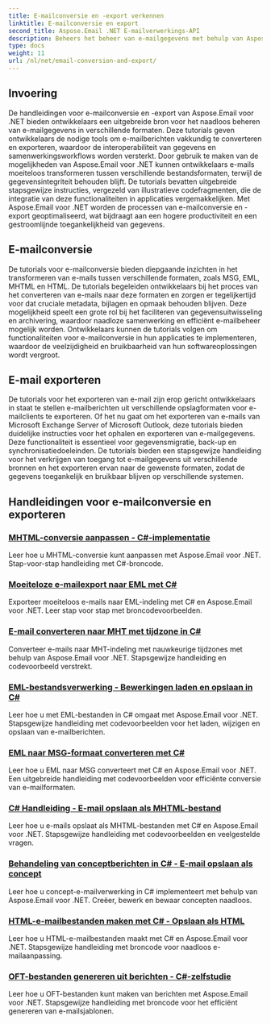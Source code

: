 ```yaml
---
title: E-mailconversie en -export verkennen
linktitle: E-mailconversie en export
second_title: Aspose.Email .NET E-mailverwerkings-API
description: Beheers het beheer van e-mailgegevens met behulp van Aspose.Email voor de tutorials van .NET. E-mails converteren, exporteren, integriteit behouden, bijlagen verwerken. Verhoog met voorbeelden.
type: docs
weight: 11
url: /nl/net/email-conversion-and-export/
---
```


## Invoering

De handleidingen voor e-mailconversie en -export van Aspose.Email voor .NET bieden ontwikkelaars een uitgebreide bron voor het naadloos beheren van e-mailgegevens in verschillende formaten. Deze tutorials geven ontwikkelaars de nodige tools om e-mailberichten vakkundig te converteren en exporteren, waardoor de interoperabiliteit van gegevens en samenwerkingsworkflows worden versterkt. Door gebruik te maken van de mogelijkheden van Aspose.Email voor .NET kunnen ontwikkelaars e-mails moeiteloos transformeren tussen verschillende bestandsformaten, terwijl de gegevensintegriteit behouden blijft. De tutorials bevatten uitgebreide stapsgewijze instructies, vergezeld van illustratieve codefragmenten, die de integratie van deze functionaliteiten in applicaties vergemakkelijken. Met Aspose.Email voor .NET worden de processen van e-mailconversie en -export geoptimaliseerd, wat bijdraagt aan een hogere productiviteit en een gestroomlijnde toegankelijkheid van gegevens.

## E-mailconversie

De tutorials voor e-mailconversie bieden diepgaande inzichten in het transformeren van e-mails tussen verschillende formaten, zoals MSG, EML, MHTML en HTML. De tutorials begeleiden ontwikkelaars bij het proces van het converteren van e-mails naar deze formaten en zorgen er tegelijkertijd voor dat cruciale metadata, bijlagen en opmaak behouden blijven. Deze mogelijkheid speelt een grote rol bij het faciliteren van gegevensuitwisseling en archivering, waardoor naadloze samenwerking en efficiënt e-mailbeheer mogelijk worden. Ontwikkelaars kunnen de tutorials volgen om functionaliteiten voor e-mailconversie in hun applicaties te implementeren, waardoor de veelzijdigheid en bruikbaarheid van hun softwareoplossingen wordt vergroot.

## E-mail exporteren

De tutorials voor het exporteren van e-mail zijn erop gericht ontwikkelaars in staat te stellen e-mailberichten uit verschillende opslagformaten voor e-mailclients te exporteren. Of het nu gaat om het exporteren van e-mails van Microsoft Exchange Server of Microsoft Outlook, deze tutorials bieden duidelijke instructies voor het ophalen en exporteren van e-mailgegevens. Deze functionaliteit is essentieel voor gegevensmigratie, back-up en synchronisatiedoeleinden. De tutorials bieden een stapsgewijze handleiding voor het verkrijgen van toegang tot e-mailgegevens uit verschillende bronnen en het exporteren ervan naar de gewenste formaten, zodat de gegevens toegankelijk en bruikbaar blijven op verschillende systemen.

## Handleidingen voor e-mailconversie en exporteren
### [MHTML-conversie aanpassen - C#-implementatie](./customizing-mhtml-conversion-csharp-implementation/)
Leer hoe u MHTML-conversie kunt aanpassen met Aspose.Email voor .NET. Stap-voor-stap handleiding met C#-broncode.
### [Moeiteloze e-mailexport naar EML met C#](./effortless-email-export-to-eml-using-csharp/)
Exporteer moeiteloos e-mails naar EML-indeling met C# en Aspose.Email voor .NET. Leer stap voor stap met broncodevoorbeelden.
### [E-mail converteren naar MHT met tijdzone in C#](./converting-email-to-mht-with-timezone-in-csharp/)
Converteer e-mails naar MHT-indeling met nauwkeurige tijdzones met behulp van Aspose.Email voor .NET. Stapsgewijze handleiding en codevoorbeeld verstrekt.
### [EML-bestandsverwerking - Bewerkingen laden en opslaan in C#](./eml-file-handling-load-and-save-operations-in-csharp/)
Leer hoe u met EML-bestanden in C# omgaat met Aspose.Email voor .NET. Stapsgewijze handleiding met codevoorbeelden voor het laden, wijzigen en opslaan van e-mailberichten.
### [EML naar MSG-formaat converteren met C#](./converting-eml-to-msg-format-using-csharp/)
Leer hoe u EML naar MSG converteert met C# en Aspose.Email voor .NET. Een uitgebreide handleiding met codevoorbeelden voor efficiënte conversie van e-mailformaten.
### [C# Handleiding - E-mail opslaan als MHTML-bestand](./csharp-guide-saving-email-as-mhtml-file/)
Leer hoe u e-mails opslaat als MHTML-bestanden met C# en Aspose.Email voor .NET. Stapsgewijze handleiding met codevoorbeelden en veelgestelde vragen.
### [Behandeling van conceptberichten in C# - E-mail opslaan als concept](./draft-message-handling-in-csharp-saving-email-as-draft/)
Leer hoe u concept-e-mailverwerking in C# implementeert met behulp van Aspose.Email voor .NET. Creëer, bewerk en bewaar concepten naadloos.
### [HTML-e-mailbestanden maken met C# - Opslaan als HTML](./creating-html-email-files-using-csharp-save-as-html/)
Leer hoe u HTML-e-mailbestanden maakt met C# en Aspose.Email voor .NET. Stapsgewijze handleiding met broncode voor naadloos e-mailaanpassing.
### [OFT-bestanden genereren uit berichten - C#-zelfstudie](./generating-oft-files-from-messages-csharp-tutorial/)
Leer hoe u OFT-bestanden kunt maken van berichten met Aspose.Email voor .NET. Stapsgewijze handleiding met broncode voor het efficiënt genereren van e-mailsjablonen.